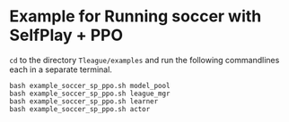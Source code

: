 # Example for Running soccer with SelfPlay + PPO
`cd` to the directory `Tleague/examples` and run the following commandlines each in a separate terminal.
```Shell
bash example_soccer_sp_ppo.sh model_pool
bash example_soccer_sp_ppo.sh league_mgr
bash example_soccer_sp_ppo.sh learner
bash example_soccer_sp_ppo.sh actor
```